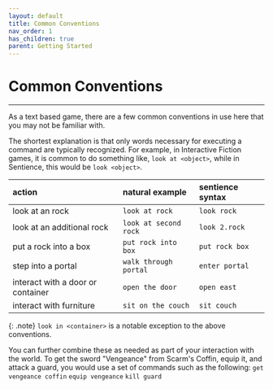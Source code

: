 ```yaml
---
layout: default
title: Common Conventions
nav_order: 1
has_children: true
parent: Getting Started
---
```

# Common Conventions
---
As a text based game, there are a few common conventions in use here that you may not be familiar with.

The shortest explanation is that only words necessary for executing a command are typically recognized. For example, in Interactive Fiction games, it is common to do something like, `look at <object>`, while in Sentience, this would be `look <object>`.

| action | natural example | sentience syntax |
|:-------|:--------|:----------|
| look at an rock | `look at rock` | `look rock` | `look <keyword>` |
| look at an additional rock | `look at second rock` | `look 2.rock` | `<verb> #.<npc>` |
| put a rock into a box | `put rock into box` | `put rock box` | `put <item> <container>` |
| step into a portal | `walk through portal` | `enter portal` | `enter <keyword>` |
| interact with a door or container | `open the door` | `open east` | `open|close|lock|unlock <container|direction>` |
| interact with furniture | `sit on the couch` | `sit couch` | `sit <keyword>` |

{: .note}
`look in <container>` is a notable exception to the above conventions.

You can further combine these as needed as part of your interaction with the world. To get the sword "Vengeance" from Scarm's Coffin, equip it, and attack a guard, you would use a set of commands such as the following:
`get vengeance coffin`
`equip vengeance`
`kill guard`